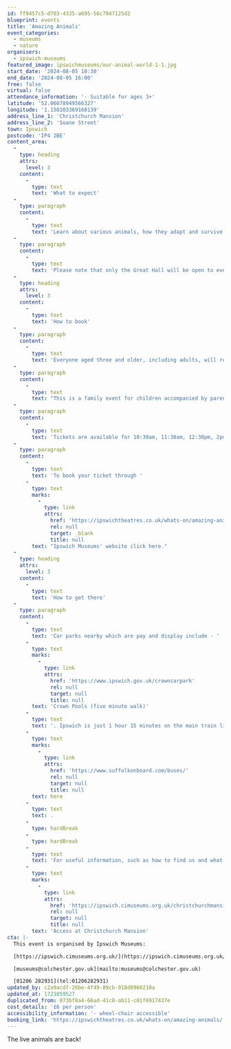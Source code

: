 ```yaml
---
id: ff9457c5-d703-4335-a695-56c7947125d2
blueprint: events
title: 'Amazing Animals'
event_categories:
  - museums
  - nature
organisers:
  - ipswich-museums
featured_image: ipswichmuseums/our-animal-world-1-1.jpg
start_date: '2024-08-05 10:30'
end_date: '2024-08-05 16:00'
free: false
virtual: false
attendance_information: '- Suitable for ages 3+'
latitude: '52.06078949566327'
longitude: '1.158103369168139'
address_line_1: 'Christchurch Mansion'
address_line_2: 'Soane Street'
town: Ipswich
postcode: 'IP4 2BE'
content_area:
  -
    type: heading
    attrs:
      level: 3
    content:
      -
        type: text
        text: 'What to expect'
  -
    type: paragraph
    content:
      -
        type: text
        text: 'Learn about various animals, how they adapt and survive in their environments, and how humans impact their worlds. This week’s theme is Minibeasts.'
  -
    type: paragraph
    content:
      -
        type: text
        text: 'Please note that only the Great Hall will be open to event visitors. The rest of the Mansion will not be open as we are closed to the public on Mondays.'
  -
    type: heading
    attrs:
      level: 3
    content:
      -
        type: text
        text: 'How to book'
  -
    type: paragraph
    content:
      -
        type: text
        text: 'Everyone aged three and older, including adults, will require a ticket. Children under three are welcome free of charge, but due to health and safety guidelines, they will not be able to touch the animals. '
  -
    type: paragraph
    content:
      -
        type: text
        text: "This is a family event for children accompanied by parents/carers, who must remain with their children throughout.\_"
  -
    type: paragraph
    content:
      -
        type: text
        text: 'Tickets are available for 10:30am, 11:30am, 12:30pm, 2pm, and 3pm.'
  -
    type: paragraph
    content:
      -
        type: text
        text: 'To book your ticket through '
      -
        type: text
        marks:
          -
            type: link
            attrs:
              href: 'https://ipswichtheatres.co.uk/whats-on/amazing-animals/'
              rel: null
              target: _blank
              title: null
        text: "Ipswich Museums' website click here."
  -
    type: heading
    attrs:
      level: 3
    content:
      -
        type: text
        text: 'How to get there'
  -
    type: paragraph
    content:
      -
        type: text
        text: 'Car parks nearby which are pay and display include - '
      -
        type: text
        marks:
          -
            type: link
            attrs:
              href: 'https://www.ipswich.gov.uk/crowncarpark'
              rel: null
              target: null
              title: null
        text: 'Crown Pools (five minute walk)'
      -
        type: text
        text: '. Ipswich is just 1 hour 15 minutes on the main train line from London to Norwich.  Arriving at Ipswich Station the museum is approximately 20 minute walk or short bus ride to the town centre. The museum is a five minute walk from Tower Ramparts bus station in the town centre - see the latest bus timetables '
      -
        type: text
        marks:
          -
            type: link
            attrs:
              href: 'https://www.suffolkonboard.com/buses/'
              rel: null
              target: null
              title: null
        text: here
      -
        type: text
        text: .
      -
        type: hardBreak
      -
        type: hardBreak
      -
        type: text
        text: 'For useful information, such as how to find us and what facilities Christchurch Mansion has, we recommend reading our Access information: '
      -
        type: text
        marks:
          -
            type: link
            attrs:
              href: 'https://ipswich.cimuseums.org.uk/christchurchmansionaccess/'
              rel: null
              target: null
              title: null
        text: 'Access at Christchurch Mansion'
cta: |-
  This event is organised by Ipswich Museums:

  [https://ipswich.cimuseums.org.uk/](https://ipswich.cimuseums.org.uk/) 

  [museums@colchester.gov.uk](mailto:museums@colchester.gov.uk)

  [01206 282931](tel:01206282931)
updated_by: c2a9acd7-26be-4f49-89cb-918d0960210a
updated_at: 1721059527
duplicated_from: 073bf8a4-66ad-41c8-ab11-c01f6917437e
cost_details: '£6 per person'
accessibility_information: '- wheel-chair accessible'
booking_link: 'https://ipswichtheatres.co.uk/whats-on/amazing-animals/'
---
```

The live animals are back!